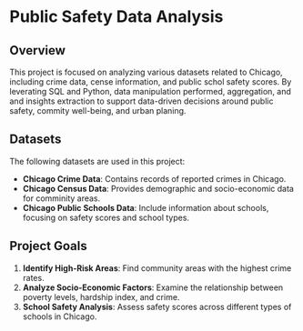 # Public Safety Data Analysis

## Overview
This project is focused on analyzing various datasets related to Chicago, including crime data, cense information, and public schol safety scores. By leverating  SQL and Python, data manipulation performed, aggregation, and and insights extraction to support data-driven decisions around public safety, commity well-being, and urban planing.


## Datasets
The following datasets are used in this project:
- **Chicago Crime Data**: Contains records of reported crimes in Chicago.
- **Chicago Census Data**: Provides demographic and socio-economic data for comminity areas.
- **Chicago Public Schools Data**: Include information about schools, focusing on safety scores and school types.


## Project Goals
1. **Identify High-Risk Areas**: Find community areas with the highest crime rates.
2. **Analyze Socio-Economic Factors**: Examine the relationship between poverty levels, hardship index, and crime.
3. **School Safety Analysis**: Assess safety scores across different types of schools in Chicago.